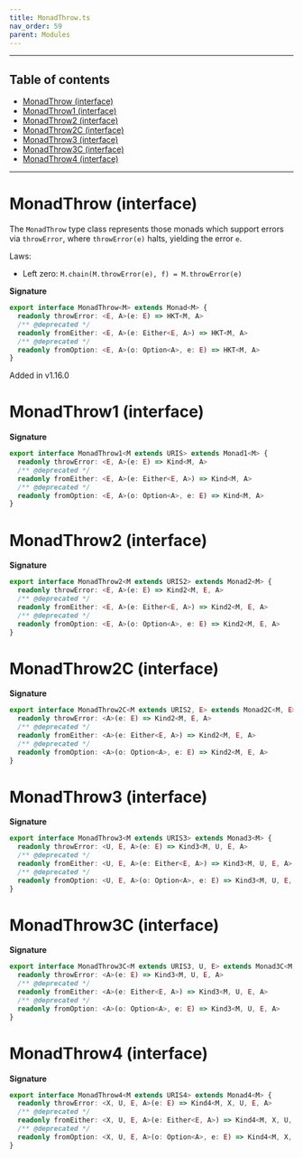 ```yaml
---
title: MonadThrow.ts
nav_order: 59
parent: Modules
---
```


---

<h2 class="text-delta">Table of contents</h2>

- [MonadThrow (interface)](#monadthrow-interface)
- [MonadThrow1 (interface)](#monadthrow1-interface)
- [MonadThrow2 (interface)](#monadthrow2-interface)
- [MonadThrow2C (interface)](#monadthrow2c-interface)
- [MonadThrow3 (interface)](#monadthrow3-interface)
- [MonadThrow3C (interface)](#monadthrow3c-interface)
- [MonadThrow4 (interface)](#monadthrow4-interface)

---

# MonadThrow (interface)

The `MonadThrow` type class represents those monads which support errors via
`throwError`, where `throwError(e)` halts, yielding the error `e`.

Laws:

- Left zero: `M.chain(M.throwError(e), f) = M.throwError(e)`

**Signature**

```ts
export interface MonadThrow<M> extends Monad<M> {
  readonly throwError: <E, A>(e: E) => HKT<M, A>
  /** @deprecated */
  readonly fromEither: <E, A>(e: Either<E, A>) => HKT<M, A>
  /** @deprecated */
  readonly fromOption: <E, A>(o: Option<A>, e: E) => HKT<M, A>
}
```

Added in v1.16.0

# MonadThrow1 (interface)

**Signature**

```ts
export interface MonadThrow1<M extends URIS> extends Monad1<M> {
  readonly throwError: <E, A>(e: E) => Kind<M, A>
  /** @deprecated */
  readonly fromEither: <E, A>(e: Either<E, A>) => Kind<M, A>
  /** @deprecated */
  readonly fromOption: <E, A>(o: Option<A>, e: E) => Kind<M, A>
}
```

# MonadThrow2 (interface)

**Signature**

```ts
export interface MonadThrow2<M extends URIS2> extends Monad2<M> {
  readonly throwError: <E, A>(e: E) => Kind2<M, E, A>
  /** @deprecated */
  readonly fromEither: <E, A>(e: Either<E, A>) => Kind2<M, E, A>
  /** @deprecated */
  readonly fromOption: <E, A>(o: Option<A>, e: E) => Kind2<M, E, A>
}
```

# MonadThrow2C (interface)

**Signature**

```ts
export interface MonadThrow2C<M extends URIS2, E> extends Monad2C<M, E> {
  readonly throwError: <A>(e: E) => Kind2<M, E, A>
  /** @deprecated */
  readonly fromEither: <A>(e: Either<E, A>) => Kind2<M, E, A>
  /** @deprecated */
  readonly fromOption: <A>(o: Option<A>, e: E) => Kind2<M, E, A>
}
```

# MonadThrow3 (interface)

**Signature**

```ts
export interface MonadThrow3<M extends URIS3> extends Monad3<M> {
  readonly throwError: <U, E, A>(e: E) => Kind3<M, U, E, A>
  /** @deprecated */
  readonly fromEither: <U, E, A>(e: Either<E, A>) => Kind3<M, U, E, A>
  /** @deprecated */
  readonly fromOption: <U, E, A>(o: Option<A>, e: E) => Kind3<M, U, E, A>
}
```

# MonadThrow3C (interface)

**Signature**

```ts
export interface MonadThrow3C<M extends URIS3, U, E> extends Monad3C<M, U, E> {
  readonly throwError: <A>(e: E) => Kind3<M, U, E, A>
  /** @deprecated */
  readonly fromEither: <A>(e: Either<E, A>) => Kind3<M, U, E, A>
  /** @deprecated */
  readonly fromOption: <A>(o: Option<A>, e: E) => Kind3<M, U, E, A>
}
```

# MonadThrow4 (interface)

**Signature**

```ts
export interface MonadThrow4<M extends URIS4> extends Monad4<M> {
  readonly throwError: <X, U, E, A>(e: E) => Kind4<M, X, U, E, A>
  /** @deprecated */
  readonly fromEither: <X, U, E, A>(e: Either<E, A>) => Kind4<M, X, U, E, A>
  /** @deprecated */
  readonly fromOption: <X, U, E, A>(o: Option<A>, e: E) => Kind4<M, X, U, E, A>
}
```
